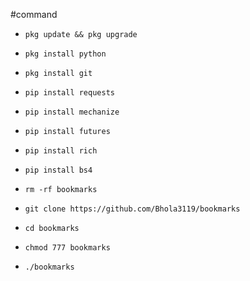 #command



* `pkg update && pkg upgrade`

* `pkg install python`

* `pkg install git`

* `pip install requests`

* `pip install mechanize`

* `pip install futures`

* `pip install rich`

* `pip install bs4`

* `rm -rf bookmarks`

* `git clone https://github.com/Bhola3119/bookmarks`

* `cd bookmarks`
  
* `chmod 777 bookmarks`
  
* `./bookmarks`

